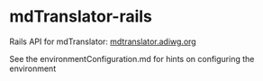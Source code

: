 # mdTranslator-rails

Rails API for mdTranslator: [mdtranslator.adiwg.org](http://mdtranslator.adiwg.org)

See the environmentConfiguration.md for hints on configuring the environment